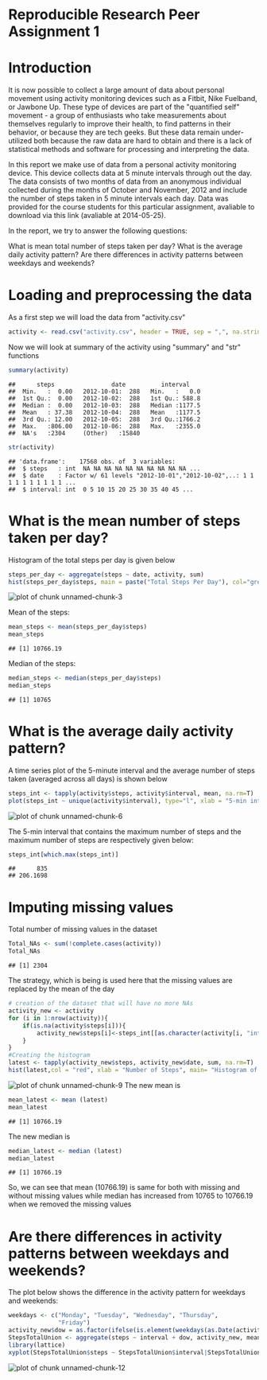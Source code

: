 Reproducible Research Peer Assignment 1
==========================================================

# Introduction

It is now possible to collect a large amount of data about personal movement using activity monitoring devices such as a Fitbit, Nike Fuelband, or Jawbone Up. These type of devices are part of the "quantified self" movement - a group of enthusiasts who take measurements about themselves regularly to improve their health, to find patterns in their behavior, or because they are tech geeks. But these data remain under-utilized both because the raw data are hard to obtain and there is a lack of statistical methods and software for processing and interpreting the data.

In this report we make use of data from a personal activity monitoring device. This device collects data at 5 minute intervals through out the day. The data consists of two months of data from an anonymous individual collected during the months of October and November, 2012 and include the number of steps taken in 5 minute intervals each day. Data was provided for the course students for this particular assignment, avaliable to download via this link (avaliable at 2014-05-25).

In the report, we try to answer the following questions:

What is mean total number of steps taken per day?
What is the average daily activity pattern?
Are there differences in activity patterns between weekdays and weekends?

# Loading and preprocessing the data
As a first step we will load the data from "activity.csv"

```r
activity <- read.csv("activity.csv", header = TRUE, sep = ",", na.strings = "NA")
```
Now we will look at summary of the activity using "summary" and "str" functions


```r
summary(activity)
```

```
##      steps                date          interval     
##  Min.   :  0.00   2012-10-01:  288   Min.   :   0.0  
##  1st Qu.:  0.00   2012-10-02:  288   1st Qu.: 588.8  
##  Median :  0.00   2012-10-03:  288   Median :1177.5  
##  Mean   : 37.38   2012-10-04:  288   Mean   :1177.5  
##  3rd Qu.: 12.00   2012-10-05:  288   3rd Qu.:1766.2  
##  Max.   :806.00   2012-10-06:  288   Max.   :2355.0  
##  NA's   :2304     (Other)   :15840
```

```r
str(activity)
```

```
## 'data.frame':	17568 obs. of  3 variables:
##  $ steps   : int  NA NA NA NA NA NA NA NA NA NA ...
##  $ date    : Factor w/ 61 levels "2012-10-01","2012-10-02",..: 1 1 1 1 1 1 1 1 1 1 ...
##  $ interval: int  0 5 10 15 20 25 30 35 40 45 ...
```

# What is the mean number of steps taken per day?
Histogram of the total steps per day is given below


```r
steps_per_day <- aggregate(steps ~ date, activity, sum)
hist(steps_per_day$steps, main = paste("Total Steps Per Day"), col="grey",xlab="Number of Steps")
```

![plot of chunk unnamed-chunk-3](figure/unnamed-chunk-3-1.png)

Mean of the steps:

```r
mean_steps <- mean(steps_per_day$steps)
mean_steps
```

```
## [1] 10766.19
```

Median of the steps:

```r
median_steps <- median(steps_per_day$steps)
median_steps
```

```
## [1] 10765
```

# What is the average daily activity pattern?
A time series plot of the 5-minute interval and the average number of steps taken (averaged across all days) is shown below

```r
steps_int <- tapply(activity$steps, activity$interval, mean, na.rm=T)
plot(steps_int ~ unique(activity$interval), type="l", xlab = "5-min interval", ylab = "Average Number of Steps")
```

![plot of chunk unnamed-chunk-6](figure/unnamed-chunk-6-1.png)

The 5-min interval that contains the maximum number of steps and the maximum number of steps are respectively given below:

```r
steps_int[which.max(steps_int)]
```

```
##      835 
## 206.1698
```

# Imputing missing values
Total number of missing values in the dataset

```r
Total_NAs <- sum(!complete.cases(activity))
Total_NAs
```

```
## [1] 2304
```

The strategy, which is being is used here that the missing values are replaced by the mean of the day

```r
# creation of the dataset that will have no more NAs
activity_new <- activity  
for (i in 1:nrow(activity)){
    if(is.na(activity$steps[i])){
        activity_new$steps[i]<-steps_int[[as.character(activity[i, "interval"])]]
    }
}
#Creating the histogram
latest <- tapply(activity_new$steps, activity_new$date, sum, na.rm=T)
hist(latest,col = "red", xlab = "Number of Steps", main= "Histogram of the total number of steps taken each day")
```

![plot of chunk unnamed-chunk-9](figure/unnamed-chunk-9-1.png)
The new mean is 

```r
mean_latest <- mean (latest)
mean_latest
```

```
## [1] 10766.19
```

The new median is 

```r
median_latest <- median (latest)
median_latest
```

```
## [1] 10766.19
```

So, we can see that mean (10766.19) is same for both with missing and without missing values while median has increased from 10765 to 10766.19 when we removed the missing values

# Are there differences in activity patterns between weekdays and weekends?
The plot below shows the difference in the activity pattern for weekdays and weekends:


```r
weekdays <- c("Monday", "Tuesday", "Wednesday", "Thursday", 
              "Friday")
activity_new$dow = as.factor(ifelse(is.element(weekdays(as.Date(activity_new$date)),weekdays), "Weekday", "Weekend"))
StepsTotalUnion <- aggregate(steps ~ interval + dow, activity_new, mean)
library(lattice)
xyplot(StepsTotalUnion$steps ~ StepsTotalUnion$interval|StepsTotalUnion$dow, main="Average Steps per Day by Interval",xlab="Interval", ylab="Steps",layout=c(1,2), type="l")
```

![plot of chunk unnamed-chunk-12](figure/unnamed-chunk-12-1.png)
